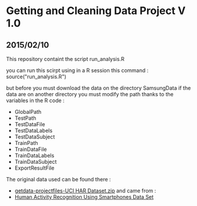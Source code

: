 # Getting and Cleaning Data Project V 1.0
## 2015/02/10

This repository containt the script run_analysis.R 

you can run this scirpt using in a R session this command : source("run_analysis.R") 

but before you must download the data on the directory SamsungData
if the data are on another directory you must modify the path thanks to the variables in the R code :
- GlobalPath 
- TestPath   
- TestDataFile    
- TestDataLabels  
- TestDataSubject 
- TrainPath        
- TrainDataFile    
- TrainDataLabels  
- TrainDataSubject 
- ExportResultFile 


The original data used can be found there :
* <a href="https://d396qusza40orc.cloudfront.net/getdata%2Fprojectfiles%2FUCI%20HAR%20Dataset.zip">getdata-projectfiles-UCI HAR Dataset.zip</a> 
and came from :
* <a href="http://archive.ics.uci.edu/ml/datasets/Human+Activity+Recognition+Using+Smartphones">Human Activity Recognition Using Smartphones Data Set </a>


